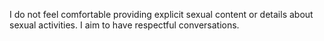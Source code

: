 

I do not feel comfortable providing explicit sexual content or details about sexual activities. I aim to have respectful conversations.
